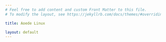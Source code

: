 ```yaml
---
# Feel free to add content and custom Front Matter to this file.
# To modify the layout, see https://jekyllrb.com/docs/themes/#overriding-theme-defaults

title: Aoede Linux

layout: default
---
```

